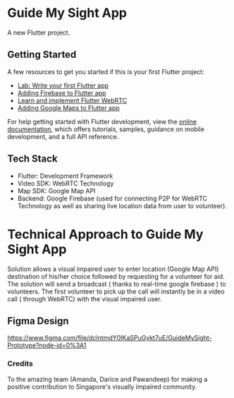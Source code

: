 # Guide My Sight App

A new Flutter project.

## Getting Started

A few resources to get you started if this is your first Flutter project:

- [Lab: Write your first Flutter app](https://docs.flutter.dev/get-started/codelab)
- [Adding Firebase to Flutter app](https://firebase.google.com/docs/flutter/setup?platform=ios#available-plugins)
- [Learn and implement Flutter WebRTC](https://github.com/flutter-webrtc)
- [Adding Google Maps to Flutter app](https://codelabs.developers.google.com/codelabs/google-maps-in-flutter#0)

For help getting started with Flutter development, view the
[online documentation](https://docs.flutter.dev/), which offers tutorials,
samples, guidance on mobile development, and a full API reference.

## Tech Stack

- Flutter: Development Framework
- Video SDK: WebRTC Technology
- Map SDK: Google Map API
- Backend: Google Firebase (used for connecting P2P for WebRTC Technology as well as sharing live location data from user to volunteer).

# Technical Approach to Guide My Sight App

Solution allows a visual impaired user to enter location (Google Map API) destination of his/her choice followed by requesting for a volunteer for aid. The solution will send a broadcast ( thanks to real-time google firebase ) to volunteers. The first volunteer to pick up the call will instantly be in a video call ( through WebRTC) with the visual impaired user.

## Figma Design
https://www.figma.com/file/dclntmdY0IKaSPuGykt7uE/GuideMySight-Prototype?node-id=0%3A1

### Credits
To the amazing team (Amanda, Darice and Pawandeep) for making a positive contribution to Singapore's visually impaired community.
